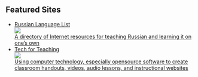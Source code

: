 ## Featured Sites

<ul class="tiles">
  <li><a href="https://russian-language-list.nuhub.net">
    Russian Language List
    <div>
      <img src="https://russian-language-list.nuhub.net/assets/images/petersburg-1200x500.jpg">
    </div>
    A directory of Internet resources for teaching Russian and learning it on one’s own
    </a></li>
  <li><a href="https://tech-for-teaching.nuhub.net">
    Tech for Teaching
    <div>
      <img src="https://tech-for-teaching.nuhub.net/assets/images/title/image.png">
    </div>
    Using computer technology, especially opensource software to create classroom handouts,
    videos, audio lessons, and instructional websites
    </a></li>
</ul>
